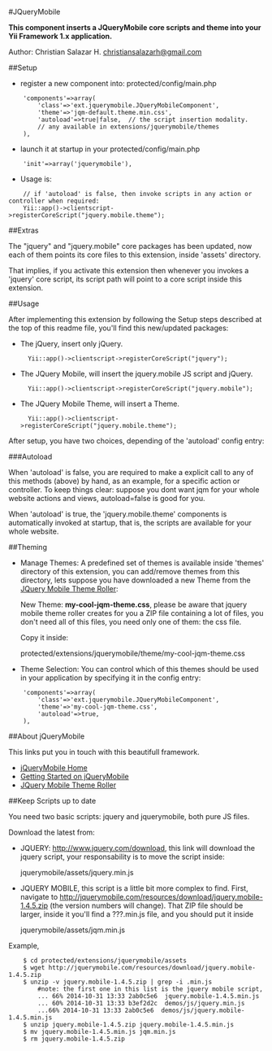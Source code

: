 #JQueryMobile

**This component inserts a JQueryMobile core scripts and theme into your
Yii Framework 1.x application.**

Author: Christian Salazar H. christiansalazarh@gmail.com

##Setup

+ register a new component into: protected/config/main.php
```
	'components'=>array(
		'class'=>'ext.jquerymobile.JQueryMobileComponent',
		'theme'=>'jqm-default.theme.min.css',  
		'autoload'=>true|false,  // the script insertion modality.
		// any available in extensions/jquerymobile/themes
	),
```
                                                                        
+ launch it at startup in your protected/config/main.php
```                                                                        
   	'init'=>array('jquerymobile'),
```

+ Usage is: 
```
	// if 'autoload' is false, then invoke scripts in any action or controller when required:
	Yii::app()->clientscript->registerCoreScript("jquery.mobile.theme");
```

##Extras

The "jquery" and "jquery.mobile" core packages has been updated, now each
of them points its core files to this extension, inside 'assets' directory.

That implies, if you activate this extension then whenever you invokes a
'jquery' core script, its script path will point to a core script inside
this extension.

##Usage

After implementing this extension by following the Setup steps described at 
the top of this readme file, you'll find this new/updated packages:

+ The jQuery, insert only jQuery.

        Yii::app()->clientscript->registerCoreScript("jquery");

+ The JQuery Mobile, will insert the jquery.mobile JS script and jQuery.

        Yii::app()->clientscript->registerCoreScript("jquery.mobile");

+ The JQuery Mobile Theme, will insert a Theme.

        Yii::app()->clientscript->registerCoreScript("jquery.mobile.theme");

After setup, you have two choices, depending of the 'autoload' config entry:

###Autoload

When 'autoload' is false, you are required to make a explicit call
to any of this methods (above) by hand, as an example, for a specific 
action or controller. To keep things clear: suppose you dont want jqm
for your whole website actions and views, autoload=false is good for you.

When 'autoload' is true, the 'jquery.mobile.theme' components is automatically
invoked at startup, that is, the scripts are available for your whole website.

##Theming

+ Manage Themes: A predefined set of themes is available inside 'themes' directory of this
extension, you can add/remove themes from this directory, lets suppose
you have downloaded a new Theme from the [JQuery Mobile Theme Roller](http://themeroller.jquerymobile.com/):

	New Theme: **my-cool-jqm-theme.css**, please be aware that jquery mobile
	theme roller creates for you a ZIP file containing a lot of files, you
	don't need all of this files, you need only one of them: the css file.

	Copy it inside: 

	protected/extensions/jquerymobile/theme/my-cool-jqm-theme.css

+ Theme Selection:  You can control which of this themes should be used in
your application by specifying it in the config entry:

```
	'components'=>array(                                          
		'class'=>'ext.jquerymobile.JQueryMobileComponent',
		'theme'=>'my-cool-jqm-theme.css',
		'autoload'=>true,
	),
```

##About jQueryMobile

This links put you in touch with this beautifull framework.

* [jQueryMobile Home](http://jquerymobile.com/)
* [Getting Started on jQueryMobile](http://demos.jquerymobile.com/1.2.1/docs/about/getting-started.html)
* [JQuery Mobile Theme Roller](http://themeroller.jquerymobile.com/)


##Keep Scripts up to date

You need two basic scripts:  jquery and jquerymobile, both pure JS files.

Download the latest from:

* JQUERY: http://www.jquery.com/download, this link will download the jquery script,
your responsability is to move the script inside: 
	
	jquerymobile/assets/jquery.min.js

* JQUERY MOBILE, this script is a little bit more complex to find. First, navigate
to http://jquerymobile.com/resources/download/jquery.mobile-1.4.5.zip (the
version numbers will change).  That ZIP file should be larger, inside it you'll
find a ???.min.js file, and you should put it inside 

	jquerymobile/assets/jqm.min.js

Example,

```
	$ cd protected/extensions/jquerymobile/assets
	$ wget http://jquerymobile.com/resources/download/jquery.mobile-1.4.5.zip
	$ unzip -v jquery.mobile-1.4.5.zip | grep -i .min.js
		#note: the first one in this list is the jquery mobile script, 
		... 66% 2014-10-31 13:33 2ab0c5e6  jquery.mobile-1.4.5.min.js
		... 60% 2014-10-31 13:33 b3ef2d2c  demos/js/jquery.min.js
		...66% 2014-10-31 13:33 2ab0c5e6  demos/js/jquery.mobile-1.4.5.min.js
	$ unzip jquery.mobile-1.4.5.zip jquery.mobile-1.4.5.min.js
	$ mv jquery.mobile-1.4.5.min.js jqm.min.js
	$ rm jquery.mobile-1.4.5.zip
```

